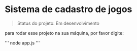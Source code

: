 <h1>Sistema de cadastro de jogos</h1>

> Status do projeto: Em desenvolvimento

para rodar esse projeto na sua máquina, por favor digite:

'''
node app.js
'''
